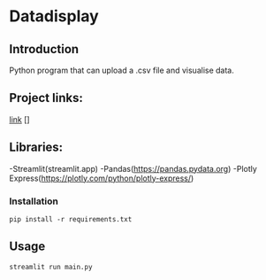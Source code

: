 # Datadisplay
## Introduction
Python program that can upload a .csv file and visualise data.

## Project links:
[link](datadisplay.streamlit.app)
[]

## Libraries:

-Streamlit(streamlit.app)
-Pandas(https://pandas.pydata.org)
-Plotly Express(https://plotly.com/python/plotly-express/)

### Installation

```
pip install -r requirements.txt
```

## Usage

```
streamlit run main.py
```
<!-- Project Name
Introduction
Must include link to your deployed site, final project blog article, author(s) LinkedIn
Installation
Usage
Contributing
Related projects
Licensing -->